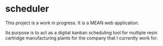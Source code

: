 # scheduler
This project is a work in progress. It is a MEAN web application.

Its purpose is to act as a digital kanban scheduling tool for multiple resin cartridge manufacturing plants for the company that I currently work for.
